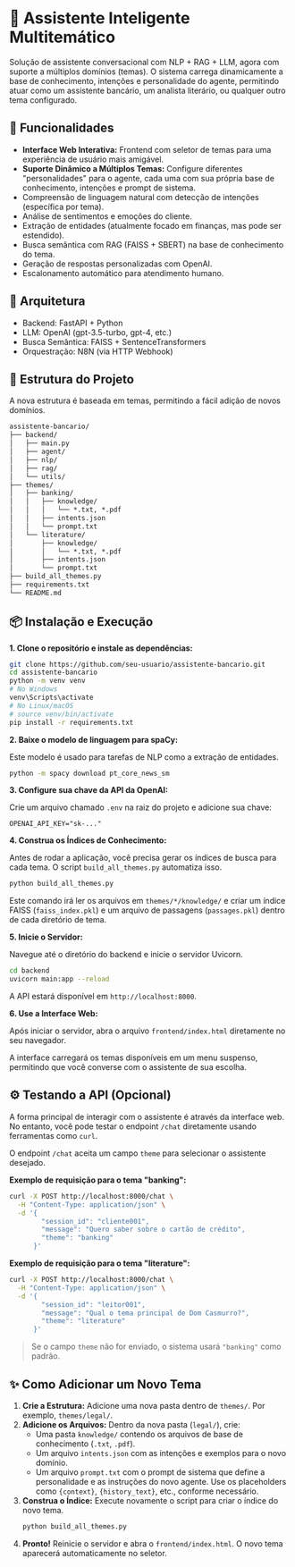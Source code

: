 # 🤖 Assistente Inteligente Multitemático

Solução de assistente conversacional com NLP + RAG + LLM, agora com suporte a múltiplos domínios (temas). O sistema carrega dinamicamente a base de conhecimento, intenções e personalidade do agente, permitindo atuar como um assistente bancário, um analista literário, ou qualquer outro tema configurado.

## 🚀 Funcionalidades

- **Interface Web Interativa:** Frontend com seletor de temas para uma experiência de usuário mais amigável.
- **Suporte Dinâmico a Múltiplos Temas:** Configure diferentes "personalidades" para o agente, cada uma com sua própria base de conhecimento, intenções e prompt de sistema.
- Compreensão de linguagem natural com detecção de intenções (específica por tema).
- Análise de sentimentos e emoções do cliente.
- Extração de entidades (atualmente focado em finanças, mas pode ser estendido).
- Busca semântica com RAG (FAISS + SBERT) na base de conhecimento do tema.
- Geração de respostas personalizadas com OpenAI.
- Escalonamento automático para atendimento humano.

## 🧱 Arquitetura

- Backend: FastAPI + Python
- LLM: OpenAI (gpt-3.5-turbo, gpt-4, etc.)
- Busca Semântica: FAISS + SentenceTransformers
- Orquestração: N8N (via HTTP Webhook)

## 📁 Estrutura do Projeto

A nova estrutura é baseada em temas, permitindo a fácil adição de novos domínios.

```txt
assistente-bancario/
├── backend/
│   ├── main.py
│   ├── agent/
│   ├── nlp/
│   ├── rag/
│   └── utils/
├── themes/
│   ├── banking/
│   │   ├── knowledge/
│   │   │   └── *.txt, *.pdf
│   │   ├── intents.json
│   │   └── prompt.txt
│   └── literature/
│       ├── knowledge/
│       │   └── *.txt, *.pdf
│       ├── intents.json
│       └── prompt.txt
├── build_all_themes.py
├── requirements.txt
└── README.md
```

## 📦 Instalação e Execução

**1. Clone o repositório e instale as dependências:**

```bash
git clone https://github.com/seu-usuario/assistente-bancario.git
cd assistente-bancario
python -m venv venv
# No Windows
venv\Scripts\activate
# No Linux/macOS
# source venv/bin/activate
pip install -r requirements.txt
```

**2. Baixe o modelo de linguagem para spaCy:**

Este modelo é usado para tarefas de NLP como a extração de entidades.

```bash
python -m spacy download pt_core_news_sm
```

**3. Configure sua chave da API da OpenAI:**

Crie um arquivo chamado `.env` na raiz do projeto e adicione sua chave:

```
OPENAI_API_KEY="sk-..."
```

**4. Construa os Índices de Conhecimento:**

Antes de rodar a aplicação, você precisa gerar os índices de busca para cada tema. O script `build_all_themes.py` automatiza isso.

```bash
python build_all_themes.py
```

Este comando irá ler os arquivos em `themes/*/knowledge/` e criar um índice FAISS (`faiss_index.pkl`) e um arquivo de passagens (`passages.pkl`) dentro de cada diretório de tema.

**5. Inicie o Servidor:**

Navegue até o diretório do backend e inicie o servidor Uvicorn.

```bash
cd backend
uvicorn main:app --reload
```

A API estará disponível em `http://localhost:8000`.

**6. Use a Interface Web:**

Após iniciar o servidor, abra o arquivo `frontend/index.html` diretamente no seu navegador.

A interface carregará os temas disponíveis em um menu suspenso, permitindo que você converse com o assistente de sua escolha.

## ⚙️ Testando a API (Opcional)

A forma principal de interagir com o assistente é através da interface web. No entanto, você pode testar o endpoint `/chat` diretamente usando ferramentas como `curl`.

O endpoint `/chat` aceita um campo `theme` para selecionar o assistente desejado.

**Exemplo de requisição para o tema "banking":**

```bash
curl -X POST http://localhost:8000/chat \
  -H "Content-Type: application/json" \
  -d '{
        "session_id": "cliente001",
        "message": "Quero saber sobre o cartão de crédito",
        "theme": "banking"
      }'
```

**Exemplo de requisição para o tema "literature":**

```bash
curl -X POST http://localhost:8000/chat \
  -H "Content-Type: application/json" \
  -d '{
        "session_id": "leitor001",
        "message": "Qual o tema principal de Dom Casmurro?",
        "theme": "literature"
      }'
```

> Se o campo `theme` não for enviado, o sistema usará `"banking"` como padrão.

## ✨ Como Adicionar um Novo Tema

1.  **Crie a Estrutura:** Adicione uma nova pasta dentro de `themes/`. Por exemplo, `themes/legal/`.
2.  **Adicione os Arquivos:** Dentro da nova pasta (`legal/`), crie:
    *   Uma pasta `knowledge/` contendo os arquivos de base de conhecimento (`.txt`, `.pdf`).
    *   Um arquivo `intents.json` com as intenções e exemplos para o novo domínio.
    *   Um arquivo `prompt.txt` com o prompt de sistema que define a personalidade e as instruções do novo agente. Use os placeholders como `{context}`, `{history_text}`, etc., conforme necessário.
3.  **Construa o Índice:** Execute novamente o script para criar o índice do novo tema.
    ```bash
    python build_all_themes.py
    ```
4.  **Pronto!** Reinicie o servidor e abra o `frontend/index.html`. O novo tema aparecerá automaticamente no seletor.